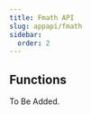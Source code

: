 ```yaml
---
title: Fmath API
slug: appapi/fmath
sidebar:
  order: 2
---
```


<!-- This is an auto-generated file. To modify it, change utils/generate_api.py in Hybroid's repository. -->

## Functions

To Be Added.
